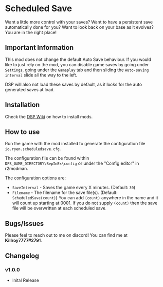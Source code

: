 # Scheduled Save
Want a little more control with your saves? Want to have a persistent save automatically done for you? Want to look back on your base as it evolves? You are in the right place!

## Important Information
This mod does not change the default Auto Save behaviour. If you would like to just rely on the mod, you can disable game saves by going under `Settings`, going under the `Gameplay` tab and then sliding the `Auto-saving interval` slide all the way to the left.

DSP will also not load these saves by default, as it looks for the auto generated saves at load.

## Installation
Check the [DSP Wiki](https://dsp-wiki.com/Modding:Getting_Started) on how to install mods.

## How to use
Run the game with the mod installed to generate the configuration file `io.ryen.scheduledsave.cfg`.

The configuration file can be found within `DPS_GAME_DIRECTORY\BepInEx\config` or under the "Config editor" in r2modman.

The configuration options are:
- `SaveInterval` - Saves the game every X minutes. (Default: `30`)
- `Filename` - The filename for the save file(s). (Default: `ScheduledSave(count)`) You can add `(count)` anywhere in the name and it will count up starting at 0001. If you do not supply `(count)` then the save file will be overwritten at each scheduled save.

## Bugs/Issues
Please feel to reach out to me on discord! You can find me at **Killroy7777#2791**.

## Changelog
### v1.0.0
- Inital Release

